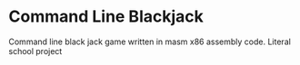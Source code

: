 # Command Line Blackjack
Command line black jack game written in masm x86 assembly code. Literal school project
